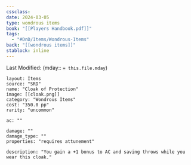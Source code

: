 ```yaml
---
cssclass: 
date: 2024-03-05
type: wondrous items
book: "[[Players Handbook.pdf]]"
tags:
  - "#DnD/Items/Wondrous-Items"
back: "[[wondrous items]]"
stablock: inline
---
```

Last Modified: (mday:: `= this.file.mday`)


```statblock
layout: Items
source: "SRD"
name: "Cloak of Protection"
image: [[cloak.png]]
category: "Wondrous Items"
cost: "350.0 pp"
rarity: "uncommon"

ac: ""

damage: ""
damage_type: ""
properties: "requires attunement"

description: "You gain a +1 bonus to AC and saving throws while you wear this cloak."
```